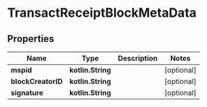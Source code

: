 
# TransactReceiptBlockMetaData

## Properties
Name | Type | Description | Notes
------------ | ------------- | ------------- | -------------
**mspid** | **kotlin.String** |  |  [optional]
**blockCreatorID** | **kotlin.String** |  |  [optional]
**signature** | **kotlin.String** |  |  [optional]




